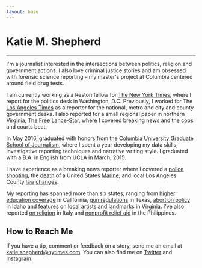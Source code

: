 ```yaml
---
layout: base
---
```


# Katie M. Shepherd

---

I'm a journalist interested in the intersections between politics, religion and government actions. I also love criminal justice stories and am obsessed with forensic science reporting – my master's project at Columbia centered around field drug tests.

I am currently working as a Reston fellow for [The New York Times](//nytimes.com), where I report for the politics desk in Washington, D.C. Previously, I worked for The [Los Angeles Times](//latimes.com) as a reporter for the national, metro and city and county government desks. I also reported for a small regional paper in northern Virginia, [The Free Lance-Star](//fredericksburg.com), where I covered breaking news and the cops and courts beat.

In May 2016, graduated with honors from the [Columbia University Graduate School of Journalism](//www.journalism.columbia.edu/), where I spent a year developing my data skills, investigative reporting techniques and narrative writing style.  I graduated with a B.A. in English from UCLA in March, 2015.

I have experience as a breaking news reporter where I covered a [police shooting](//www.latimes.com/local/lanow/la-me-ln-report-of-gunman-opening-fire-bring-lapd-swarm-in-studio-city-20150724-story.html), the [death](//www.fredericksburg.com/news/stafford-county-marine-killed-in-afghanistan/article_2d1e8968-2772-59b8-9a06-958963d1cae0.html) of a United States [Marine](http://www.fredericksburg.com/news/marine-laid-to-rest-in-aura-of-honor/article_8974d805-cddf-5c57-bc1e-6dd7749af81d.html), and local Los Angeles County [law](//www.latimes.com/local/lanow/la-me-ln-uber-legal-lax-20150716-story.html) [changes](//www.latimes.com/local/lanow/la-me-ln-county-minimum-wage-20150721-story.html).

My reporting has spanned more than six states, ranging from [higher education coverage](//graphics.dailybruin.com/prime/fall-2014/mental-health/) in California, [gun regulations](//www.latimes.com/nation/la-na-campus-carry-20150604-story.html) in Texas, [abortion policy](//www.latimes.com/nation/nationnow/la-na-nn-abortion-idaho-20150530-story.html) in Idaho and features on local [artists](//www.fredericksburg.com/news/woman-once-homeless-gives-back-through-art/article_470a9e14-0298-535b-81ad-b70506200169.html) and [landmarks](//www.fredericksburg.com/news/swimming-continues-at-fredericksburg-quarry-despite-teen-s-death/article_c64cd70b-7d61-51b1-903c-44d3eca0f9db.html) in Virginia. I've also reported [on religion](//www.coveringreligion.org) in Italy and [nonprofit relief aid](//yolanda.dailybruin.com/chapter-1/through-hell-and-high-water/) in the Philippines. 

## How to Reach Me

If you have a tip, comment or feedback on a story, send me an email at [katie.shepherd@nytimes.com](mailto:katie.shepherd@nytimes.com). You can also find me on [Twitter](//twitter.com/katemshepherd) and [Instagram](//instagram.com/kmshepherd).
